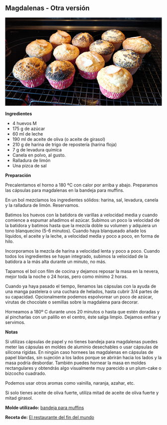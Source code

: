 ## Magdalenas - Otra versión

![Magdalenas](../../uploads/images/magdalenas-otra-version.jpg "Magdalenas")

**Ingredientes**

- 4 huevos M
- 175 g de azúcar
- 60 ml de leche
- 190 ml de aceite de oliva (o aceite de girasol)
- 210 g de harina de trigo de repostería (harina floja)
- 7 g de levadura química
- Canela en polvo, al gusto. 
- Ralladura de limón
- Una pizca de sal

**Preparación**

Precalentamos el horno a 180 ºC con calor por arriba y abajo. Preparamos las cápsulas para magdalenas en la bandeja para muffins. 

En un bol mezclamos los ingredientes sólidos: harina, sal, levadura, canela y la ralladura de limón. Reservamos.

Batimos los huevos con la batidora de varillas a velocidad media y cuando comience a espumar añadimos el azúcar. Subimos un poco la velocidad de la batidora y batimos hasta que la mezcla doble su volumen y adquiera un tono blanquecino (5-6 minutos). Cuando haya blanqueado añade los líquidos, el aceite y la leche, a velocidad media y poco a poco, en forma de hilo.

Incorporamos la mezcla de harina a velocidad lenta y poco a poco. Cuando todos los ingredientes se hayan integrado, subimos la velocidad de la batidora a la más alta durante un minuto, no más.

Tapamos el bol con film de cocina y dejamos reposar la masa en la nevera, mejor toda la noche o 24 horas, pero como mínimo 2 horas.

Cuando ya haya pasado el tiempo, llenamos las cápsulas con la ayuda de una manga pastelera o una cuchara de helados, hasta cubrir 3/4 partes de su capacidad. Opcionalmente podemos espolvorear un poco de azúcar, virutas de chocolate o semillas sobre la magdalena para decorar.

Horneamos a 180º C durante unos 20 minutos o hasta que estén doradas y al pincharlas con un palillo en el centro, éste salga limpio. Dejamos enfriar y servimos.

**Notas**

Si utilizas cápsulas de papel y no tienes bandeja para magdalenas puedes meter las cápsulas en moldes de aluminio desechables o usar cápsulas de silicona rígidas. En ningún caso hornees las magdalenas en cápsulas de papel blandas, sin sujeción a los lados porque se abrirán hacia los lados y la masa podría desbordar. También puedes hornear la masa en moldes rectangulares y obtendrás algo visualmente muy parecido a un plum-cake o bizcocho cuadrado.

Podemos usar otros aromas como vainilla, naranja, azahar, etc. 

Si solo tienes aceite de oliva fuerte, utiliza mitad de aceite de oliva fuerte y mitad girasol.

**Molde utilizado:** [bandeja para muffins](../../moldes-y-utensilios.md)

**Receta de:** [El restaurante del fin del mundo](http://restaurantefinmundo.blogspot.com/2014/05/las-magdalenas-de-toda-la-vida-de.html)
